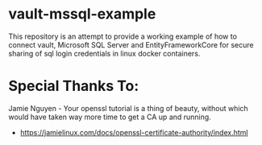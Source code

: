 # vault-mssql-example
This repository is an attempt to provide a working example of how to connect vault, Microsoft SQL Server and EntityFrameworkCore for secure sharing of sql login credentials in linux docker containers.

# Special Thanks To:
Jamie Nguyen - Your openssl tutorial is a thing of beauty, without which would have taken way more time to get a CA up and running.
- https://jamielinux.com/docs/openssl-certificate-authority/index.html
